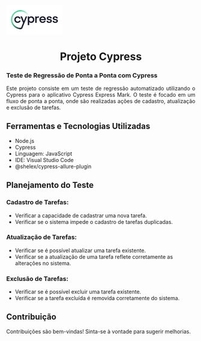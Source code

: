 
<p align="left">
  <img src="cypress_logo_social.png" alt="Cypress Logo" width="150">
</p>
<h1 align="center">Projeto Cypress </h1>
<h3>Teste de Regressão de Ponta a Ponta com Cypress</h3>
<p align="justify">
  Este projeto consiste em um teste de regressão automatizado utilizando o Cypress para o aplicativo Cypress Express Mark. O teste é focado em um fluxo de ponta a ponta, onde são realizadas ações de cadastro, atualização e exclusão de tarefas.
</p>

## Ferramentas e Tecnologias Utilizadas
- Node.js
- Cypress
- Linguagem: JavaScript
- IDE: Visual Studio Code
- @shelex/cypress-allure-plugin

## Planejamento do Teste

### Cadastro de Tarefas:
- Verificar a capacidade de cadastrar uma nova tarefa.
- Verificar se o sistema impede o cadastro de tarefas duplicadas.

### Atualização de Tarefas:
- Verificar se é possível atualizar uma tarefa existente.
- Verificar se a atualização de uma tarefa reflete corretamente as alterações no sistema.

### Exclusão de Tarefas:
- Verificar se é possível excluir uma tarefa existente.
- Verificar se a tarefa excluída é removida corretamente do sistema.

## Contribuição
Contribuições são bem-vindas! Sinta-se à vontade para sugerir melhorias.


